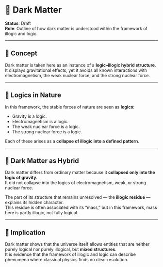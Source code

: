 # 🌌 Dark Matter

**Status**: Draft  
**Role**: Outline of how dark matter is understood within the framework of illogic and logic.

---

## 🔹 Concept

Dark matter is taken here as an instance of a **logic–illogic hybrid structure**.  
It displays gravitational effects, yet it avoids all known interactions with electromagnetism, the weak nuclear force, and the strong nuclear force.  

---

## 🔹 Logics in Nature

In this framework, the stable forces of nature are seen as **logics**:  
- Gravity is a logic.  
- Electromagnetism is a logic.  
- The weak nuclear force is a logic.  
- The strong nuclear force is a logic.  

Each of these arises as a **collapse of illogic into a defined pattern**.  

---

## 🔹 Dark Matter as Hybrid

Dark matter differs from ordinary matter because it **collapsed only into the logic of gravity**.  
It did not collapse into the logics of electromagnetism, weak, or strong nuclear force.  

The part of its structure that remains unresolved — the **illogic residue** — explains its hidden character.  
This residue is often associated with its “mass,” but in this framework, mass here is partly illogic, not fully logical.  

---

## 🔹 Implication

Dark matter shows that the universe itself allows entities that are neither purely logical nor purely illogical, but **mixed structures**.  
It is evidence that the framework of illogic and logic can describe phenomena where classical physics finds no clear resolution.  
